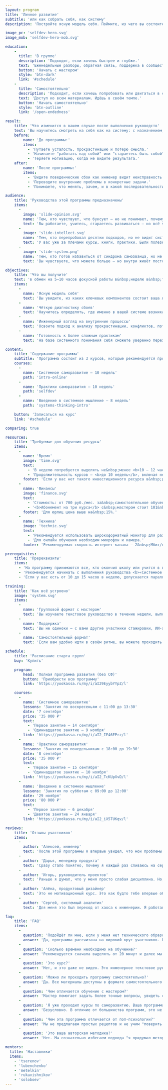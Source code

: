 ```yaml
---
layout: program
title: 'Личное развитие'
subtitle: 'или как собрать себя, как систему'
description: 'Постройте ясную модель себя. Поймите, из чего вы состоите. Что вас двигает. Что мешает. И как это изменить.'

image_pc: 'selfdev-hero.svg'
image_mob: 'selfdev-hero-mob.svg'

education:
    -
      title: 'В группе'
      description: 'Подходит, если хочешь быстрее и глубже.'
      text: 'Еженедельные разборы, обратная связь, поддержка в сообществе.'
      button: 'Начать с мастером'
      style: 'btn-dark'
      link: '#schedule'
    -
      title: 'Самостоятельно'
      description: 'Подходит, если хочешь попробовать или двигаться в своем ритме.'
      text: 'Доступ ко всем материалам. Идёшь в своём темпе.'
      button: 'Начать самостоятельно'
      style: 'btn-outline'
      link: '/open-endedness'

result:
    title: 'Что изменится в вашем случае после выполнения руководств'
    text: 'Вы научитесь смотреть на себя как на систему: с назначением, логикой поведения, узлами сбоев и точками роста. Вместо туманных ощущений вроде "что‑то не так" появится конкретика: где именно происходит сбой, почему он повторяется и что с этим делать. Вы перестанете метаться между лайфхаками и советами гуру — и начнёте сами выстраивать устойчивую траекторию развития.'
    before:
        name: 'До программы:'
        items:
          - 'Путаете усталость, прокрастинацию и потерю смысла.'
          - 'Начинаете "работать над собой" или "стараетесь быть собой", не понимая, что именно и как менять.'
          - 'Теряете мотивацию, когда не видите результата.'
    after:
        name: 'После программы:'
        items:
          - 'Видите поведенческие сбои как инженер видит неисправность в системе.'
          - 'Переводите внутренние проблемы в конкретные задачи.'
          - 'Понимаете, что менять, зачем, и в какой последовательности.'

audience:
    title: 'Руководства этой программы предназначены'
    items:
      -
        image: 'slide-opinion.svg'
        name: 'Тем, кто чувствует, что буксует — но не понимает, почему'
        text: 'Вы работаете, учитесь, стараетесь развиваться — но всё чаще ловите себя на ощущении пробуксовки. Прогресса нет, удовлетворения тоже. Вы хотите понять, где и почему застряли, чтобы наконец сдвинуться с места — не методом перебора, а осознанно.'
      -
        image: 'slide-intellect.svg'
        name: 'Тем, кто перепробовал десятки подходов, но не видит системных изменений'
        text: 'У вас уже за плечами курсы, книги, практики. Были полезные идеи — но они не закрепились. Всё, что вы пробовали, так и осталось несвязанным. Вы ищете не очередной метод, а рамку, которая поможет увязать опыт в систему и, наконец, начать движение вперёд — не по кругу, а по восходящей траектории.'
      -
        image: 'slide-system.png'
        name: 'Тем, кто готов избавиться от синдрома самозванца, но не понимает, что именно нужно менять'
        text: 'Вы чувствуете, что можете больше — но внутри живёт постоянное сомнение: "А вдруг это случайность? А вдруг я недостаточно компетентен?" Вы пробуете "поверить в себя", но это не работает надолго. Вам важно не просто поднять уверенность, а понять, откуда берётся внутренний сбой — и как системно изменить свою личную архитектуру, чтобы опираться на реальные основания, а не на самоутешение.'

objectives:
    title: 'Что вы получите'
    text: 'в обмен на 5–10 часов фокусной работы в&nbsp;неделю в&nbsp;течение 9&nbsp;недель'
    items:
      -
        name: 'Ясную модель себя'
        text: 'Вы увидите, из каких ключевых компонентов состоит ваша личность и как они связаны между собой'
      -
        name: 'Чёткую диагностику сбоев'
        text: 'Научитесь определять, где именно в вашей системе возникают повторяющиеся ошибки и почему'
      -
        name: 'Инженерный взгляд на внутренние процессы'
        text: 'Освоите подход к анализу прокрастинации, конфликтов, потери мотивации не через эмоции, а через структуру'
      -
        name: 'Готовность к более сложным практикам'
        text: 'На базе системного понимания себя сможете уверенно переходить к глубокому саморазвитию и перестройке личной стратегии'

content:
    title: 'Содержание программы'
    subtitle: 'Программа состоит из 3 курсов, которые рекомендуется проходить последовательно'
    courses:
      -
        name: 'Системное саморазвитие — 10 недель'
        path: 'intro-online'
      -
        name: 'Практики саморазвития — 10 недель'
        path: 'selfdev'
      -
        name: 'Введение в системное мышление — 8 недель'
        path: 'systems-thinking-intro'

    button: 'Записаться на курс'
    link: '#schedule'

comparing: true

resources:
    title: 'Требуемые для обучения ресурсы'
    items:
      -
        name: 'Время'
        image: 'time.svg'
        text:
          - 'В неделю потребуется выделять не&nbsp;менее <b>10 — 12 часов</b>.'
          - 'Продолжительность курсов — <b>до 10 недель</b>, включая неделю на&nbsp;подготовку к&nbsp;защите.'
        footer: 'Если у вас нет такого инвестиционного ресурса в&nbsp;данный момент, отложите прохождение курсов.'
      -
        name: 'Финансы'
        image: 'finance.svg'
        text:
          - 'Стоимость: от 700 руб./мес. за&nbsp;самостоятельное обучение, до&nbsp;69&nbsp;тыс.&nbsp;руб. за&nbsp;курс с&nbsp;мастером.'
          - '<b>Абонемент на три курса</b> с&nbsp;мастером стоит 101&nbsp;тыс.&nbsp;руб. (с&nbsp;учётом скидки&nbsp;20%).'
        footer: 'Для юрлиц цена выше на&nbsp;15%.'
      -
        name: 'Техника'
        image: 'technic.svg'
        text:
          - 'Рекомендуется использовать широкоформатный монитор для разделения на два экрана: один для курса, другой для заметок.'
          - 'Для онлайн обучения необходим микрофон и камера.'
        footer: 'Рекомендуемая скорость интернет-канала — 2&nbsp;Мбит/с и&nbsp;выше.'

prerequisites:
    title: 'Пререквизиты'
    items:
      - 'На программу принимаются все, кто окончил школу или учится в вузе. Наличие технического образования не требуется.'
      - 'Рекомендуется начинать с выполнения руководства <b>«Системное саморазвитие»</b>, особенно если вы впервые сталкиваетесь с инженерным подходом к личности.'
      - 'Если у вас есть от 10 до 15 часов в неделю, допускается параллельное изучение руководства <b>«Практики саморазвития»</b>. Однако, одновременное прохождение всех руководств не рекомендуется — так вы теряете фокус и снижаете глубину проработки.'

training:
    title: 'Как всё устроено'
    image: 'system.svg'
    items:
      -
        name: 'Групповой формат с мастером'
        text: 'Вы изучаете текстовое руководство в течение недели, выполняете задания и участвуете в еженедельной онлайн-встрече с мастером. На встрече разбираются ключевые идеи и вопросы. Мастер проверяет ваши задания, даёт обратную связь в чате Telegram и комментирует ваши публикации в клубе единомышленников.'
      -
        name: 'Поддержка'
        text: 'Вы не одиноки — с вами другие участники стажировки, ИИ-ассистент, а также сообщество в клубе. Это среда, в которой можно обсуждать, уточнять и углублять понимание.'
      -
        name: 'Самостоятельный формат'
        text: 'Если вам удобно идти в своём ритме, вы можете проходить руководство самостоятельно — без обратной связи от мастера. Для доступа к материалам оформите <a href="/open-endedness">подписку</a>.'

schedule:
    title: 'Расписание старта групп'
    buy: 'Купить'

    program:
        head: 'Полная программа развития (без СФ)'
        button: 'Приобрести всю программу'
        link: 'https://yookassa.ru/my/i/aI29EyybYYpZ/l'

    courses:
      -
        name: 'Системное саморазвитие'
        lessons: 'Занятия по воскресеньям с 11:00 до 13:30'
        date: '7 сентября'
        price: '35 000 ₽'
        text:
          - 'Первое занятие — 14 сентября'
          - 'Одиннадцатое занятие — 9 ноября'
        link: 'https://yookassa.ru/my/i/aI2_IE46EPrz/l'
      -
        name: 'Практики саморазвития'
        lessons: 'Занятия по понедельникам с 18:00 до 19:30'
        date: '8 сентября'
        price: '35 000 ₽'
        text:
          - 'Первое занятие — 15 сентября'
          - 'Одиннадцатое занятие — 10 ноября'
        link: 'https://yookassa.ru/my/i/aI2_TcKUpXvD/l'
      -
        name: 'Введение в системное мышление'
        lessons: 'Занятия по субботам с 09:00 до 12:00'
        date: '29 ноября'
        price: '80 000 ₽'
        text:
          - 'Первое занятие — 6 декабря'
          - 'Девятое занятие — 24 января'
        link: 'https://yookassa.ru/my/i/aI2_iX5TUKqv/l'

reviews:
    title: 'Отзывы участников'
    items:
      -
        author: 'Алексей, инженер'
        text: 'После этой программы я впервые увидел, что мои проблемы — не “во мне”, а в том, как я думаю. И это можно чинить.'
      -
        author: 'Дарья, менеджер продукта'
        text: 'Сразу стало понятно, почему я каждый раз сливаюсь на середине любого проекта. И что с этим делать.'
      -
        author: 'Игорь, руководитель проектов'
        text: 'Раньше я думал, что у меня просто слабая дисциплина. Но, пройдя Интро, понял: я всё время пытался решать не ту задачу. Вместо силы воли мне не хватало архитектуры себя. Теперь у меня есть карта — куда смотреть и что менять.'
      -
        author: 'Алёна, продуктовый дизайнер'
        text: 'Это не мотивационный курс. Это как будто тебе впервые объяснили, как ты вообще устроен. Я наконец-то увидела, почему постоянно возвращаюсь к одним и тем же ошибкам. И впервые поняла, с чего начать изменения, чтобы они были устойчивыми.'
      -
        author: 'Сергей, системный аналитик'
        text: 'Для меня это был переход от хаоса к инженерии. Я работал с коучами, психологами, практиками — было полезно, но всё разрозненно. А тут — целостная система. Без давления, без оценок. Просто логика, структура и спокойная работа над собой.'

faq:
    title: 'FAQ'
    items:
      -
        question: 'Подойдёт ли мне, если у меня нет технического образования?'
        answer: 'Да, программа рассчитана на широкий круг участников. Главное — желание мыслить системно и готовность работать с собой как с системой. У вас будет своя траектория развития. '
      -
        question: 'Сколько времени необходимо на обучение?'
        answer: 'Рекомендуется сначала выделять от 20 минут и далее мы дойдем до 1,5 часов в день. В среднем вам будет необходимо 5–10 часов в неделю, чтобы вы успевали не только изучать материалы, но и применять их к собственной жизни и работе.'
      -
        question: 'Это курс?'
        answer: 'Нет, и это даже не видео. Это инженерное текстовое руководство, которое вы применяете в своей реальности. Его можно использовать повторно — как инструмент диагностики и анализа изменений.'
      -
        question: 'Можно ли проходить программу самостоятельно?'
        answer: 'Да. Все материалы доступны в формате самостоятельного изучения: вы получаете тексты, упраждения для можелирования, пояснения и работаете в удобном для вас ритме. Однако, без проверки мастером.'
      -
        question: 'Чем отличается обучение с мастером?'
        answer: 'Мастер помогает задать более точные вопросы, увидеть слепые зоны, ускорить диагностику и перейти от теории к практике. Многие участники отмечают, что сопровождение позволяет глубже проработать материал и быстрее получить результат.'
      -
        question: 'Я уже проходил курсы по саморазвитию. Ваша программа будет ли полезна?'
        answer: 'Безусловно. В отличие от большинства программ, это не набор советов и отдельных техник. Это — инженерная рамка, которая позволяет связать воедино ваш предыдущий опыт, систематизировать знания и выстроить устойчивую траекторию изменений. Мы объединили многие практики вместе: инвестирование и учет времени, мышление письмом, личное стратегирование и планирование, организация досуга, формирование окружения и многие другие.'
      -
        question: 'Чем эта программа отличается от поп-психологии?'
        answer: 'Мы не предлагаем простых рецептов и не учим "поверить в себя". Мы даём структурную модель личности, основанную на системном мышлении, инженерных подходах и лучших мировых практиках в области развития интеллекта, стратегии, ИИ и мышления.'
      -
        question: 'Это ваша авторская методика?'
        answer: 'Нет. Мы сознательно избегаем подхода "я придумал метод — следуй за мной". Эта программа — результат соединения проверенных практик из разных мировых школ: системного мышления, когнитивной науки, инженерии, методологии и образовательного дизайна. Мы собираем фундаментальное образование нового типа — без догм, но с чёткой архитектурой.'

mentors:
  title: 'Наставники'
  items:
    - 'tserenov'
    - 'lubenchenko'
    - 'metelkin'
    - 'rukavishnikov'
    - 'soloboev'
---
```

